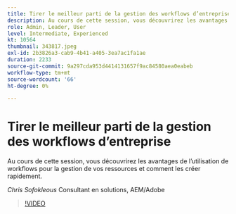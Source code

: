 ```yaml
---
title: Tirer le meilleur parti de la gestion des workflows d’entreprise
description: Au cours de cette session, vous découvrirez les avantages de l’utilisation de workflows pour la gestion de vos ressources et comment les créer rapidement.
role: Admin, Leader, User
level: Intermediate, Experienced
kt: 10564
thumbnail: 343817.jpeg
exl-id: 2b3826a3-cab9-4b41-a405-3ea7ac1fa1ae
duration: 2233
source-git-commit: 9a297cda953d4414131657f9ac84580aea0eabeb
workflow-type: tm+mt
source-wordcount: '66'
ht-degree: 0%

---
```


# Tirer le meilleur parti de la gestion des workflows d’entreprise

Au cours de cette session, vous découvrirez les avantages de l’utilisation de workflows pour la gestion de vos ressources et comment les créer rapidement.

*Chris Sofokleous* Consultant en solutions, AEM/Adobe

>[!VIDEO](https://video.tv.adobe.com/v/343817/?quality=12&learn=on)
